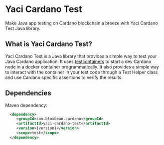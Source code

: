 # Yaci Cardano Test
Make Java app testing on Cardano blockchain a breeze with Yaci Cardano Test Java library.

## What is Yaci Cardano Test?

Yaci Cardano Test is a Java library that provides a simple way to test your Java Cardano application. It uses [testcontainers](https://www.testcontainers.org/) 
to start a dev Cardano node in a docker container programmatically. It also provides a simple way to interact with the container
in your test code through a Test Helper class and use Cardano specific assertions to verify the results.

## Dependencies

Maven dependency:

```xml
  <dependency>
     <groupId>com.bloxbean.cardano</groupId>
     <artifactId>yaci-cardano-test</artifactId>
     <version>{version}</version>
     <scope>test</scope>
  </dependency>
```
